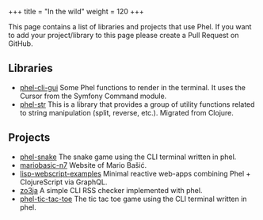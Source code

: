 +++
title = "In the wild"
weight = 120
+++

This page contains a list of libraries and projects that use Phel. If you want to add your project/library to this page please create a Pull Request on GitHub.

## Libraries

* [phel-cli-gui](https://github.com/Chemaclass/phel-cli-gui) Some Phel functions to render in the terminal. It uses the Cursor from the Symfony Command module.
* [phel-str](https://github.com/smeghead/phel-str)  This is a library that provides a group of utility functions related to string manipulation (split, reverse, etc.). Migrated from Clojure.


## Projects

* [phel-snake](https://github.com/Chemaclass/phel-snake) The snake game using the CLI terminal written in phel.
* [mariobasic-n7](https://github.com/mabasic/mariobasic-n7) Website of Mario Bašić.
* [lisp-webscript-examples](https://github.com/kloimhardt/lisp-webscript-examples) Minimal reactive web-apps combining Phel + ClojureScript via GraphQL.
* [zo3ja](https://github.com/smeghead/zo3ja) A simple CLI RSS checker implemented with phel.
* [phel-tic-tac-toe](https://github.com/smeghead/phel-tic-tac-toe) The tic tac toe game using the CLI terminal written in phel.



